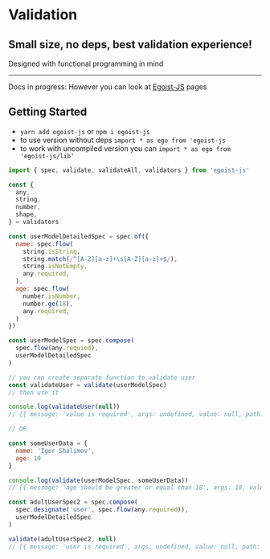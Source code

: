 # Validation 
## Small size, no deps, best validation experience!
Designed with functional programming in mind
***
Docs in progress:
However you can look at [Egoist-JS](https://shalimov.github.io/egoist-js) pages

## Getting Started

- `yarn add egoist-js` or `npm i egoist-js`
- to use version without deps `import * as ego from 'egoist-js`
- to work with uncompiled version you can `import * as ego from 'egoist-js/lib'`

```javascript
import { spec, validate, validateAll, validators } from 'egoist-js'

const {
  any,
  string,
  number,
  shape,
} = validators

const userModelDetailedSpec = spec.of({
  name: spec.flow(
    string.isString,
    string.match(/^[A-Z][a-z]+\s[A-Z][a-z]+$/),
    string.isNotEmpty,
    any.required,
  ),
  age: spec.flow(
    number.isNumber,
    number.ge(18),
    any.required,
  )
})

const userModelSpec = spec.compose(
  spec.flow(any.requied),
  userModelDetailedSpec
)

// you can create separate function to validate user
const validateUser = validate(userModelSpec)
// then use it 

console.log(validateUser(null))
// [{ message: 'value is required', args: undefined, value: null, path: [] }]

// OR

const someUserData = {
  name: 'Igor Shalimov',
  age: 10
}

console.log(validate(userModelSpec, someUserData))
// [{ message: 'age should be greater or equal than 18', args: 18, value: 10, path: ['age'] }]

const adultUserSpec2 = spec.compose(
  spec.designate('user', spec.flow(any.required)),
  userModelDetailedSpec
)

validate(adultUserSpec2, null)
// [{ message: 'user is required', args: undefined, value: null, path: [] }]


```
